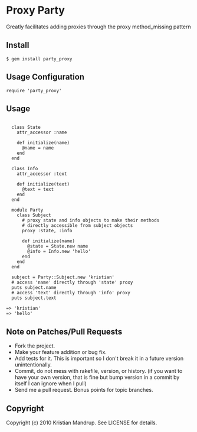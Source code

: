 # Proxy Party

Greatly facilitates adding proxies through the proxy method_missing pattern

## Install ##

<code>$ gem install party_proxy</code>

## Usage Configuration ##

<code>require 'party_proxy'</code>

## Usage ##

<pre><code>
  class State
    attr_accessor :name

    def initialize(name)
      @name = name    
    end  
  end  

  class Info
    attr_accessor :text

    def initialize(text)
      @text = text    
    end  
  end  

  module Party 
    class Subject
      # proxy state and info objects to make their methods 
      # directly accessible from subject objects
      proxy :state, :info

      def initialize(name)
        @state = State.new name
        @info = Info.new 'hello'      
      end
    end
  end 
  
  subject = Party::Subject.new 'kristian'
  # access 'name' directly through 'state' proxy
  puts subject.name 
  # access 'text' directly through 'info' proxy
  puts subject.text 
  
=> 'kristian'
=> 'hello'  
</code></pre>

## Note on Patches/Pull Requests ##
 
* Fork the project.
* Make your feature addition or bug fix.
* Add tests for it. This is important so I don't break it in a
  future version unintentionally.
* Commit, do not mess with rakefile, version, or history.
  (if you want to have your own version, that is fine but bump version in a commit by itself I can ignore when I pull)
* Send me a pull request. Bonus points for topic branches.

## Copyright ##

Copyright (c) 2010 Kristian Mandrup. See LICENSE for details.
